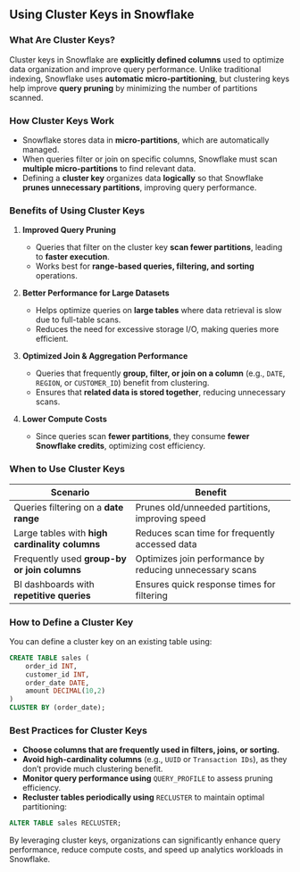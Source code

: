 ## Using Cluster Keys in Snowflake

### **What Are Cluster Keys?**
Cluster keys in Snowflake are **explicitly defined columns** used to optimize data organization and improve query performance. Unlike traditional indexing, Snowflake uses **automatic micro-partitioning**, but clustering keys help improve **query pruning** by minimizing the number of partitions scanned.

### **How Cluster Keys Work**
- Snowflake stores data in **micro-partitions**, which are automatically managed.  
- When queries filter or join on specific columns, Snowflake must scan **multiple micro-partitions** to find relevant data.  
- Defining a **cluster key** organizes data **logically** so that Snowflake **prunes unnecessary partitions**, improving query performance.  

### **Benefits of Using Cluster Keys**
1. **Improved Query Pruning**  
   - Queries that filter on the cluster key **scan fewer partitions**, leading to **faster execution**.  
   - Works best for **range-based queries, filtering, and sorting** operations.  

2. **Better Performance for Large Datasets**  
   - Helps optimize queries on **large tables** where data retrieval is slow due to full-table scans.  
   - Reduces the need for excessive storage I/O, making queries more efficient.  

3. **Optimized Join & Aggregation Performance**  
   - Queries that frequently **group, filter, or join on a column** (e.g., `DATE`, `REGION`, or `CUSTOMER_ID`) benefit from clustering.  
   - Ensures that **related data is stored together**, reducing unnecessary scans.  

4. **Lower Compute Costs**  
   - Since queries scan **fewer partitions**, they consume **fewer Snowflake credits**, optimizing cost efficiency.  

### **When to Use Cluster Keys**
| Scenario | Benefit |
|----------|---------|
| Queries filtering on a **date range** | Prunes old/unneeded partitions, improving speed |
| Large tables with **high cardinality columns** | Reduces scan time for frequently accessed data |
| Frequently used **group-by or join columns** | Optimizes join performance by reducing unnecessary scans |
| BI dashboards with **repetitive queries** | Ensures quick response times for filtering |


### **How to Define a Cluster Key**
You can define a cluster key on an existing table using:  

```sql
CREATE TABLE sales (
    order_id INT,
    customer_id INT,
    order_date DATE,
    amount DECIMAL(10,2)
)
CLUSTER BY (order_date);
```

### **Best Practices for Cluster Keys**
- **Choose columns that are frequently used in filters, joins, or sorting.**
- **Avoid high-cardinality columns**  (e.g., `UUID` or `Transaction IDs`), as they don’t provide much clustering benefit.
- **Monitor query performance using** `QUERY_PROFILE` to assess pruning efficiency.
- **Recluster tables periodically using** `RECLUSTER` to maintain optimal partitioning:

```sql
ALTER TABLE sales RECLUSTER;
```

By leveraging cluster keys, organizations can significantly enhance query performance, reduce compute costs, and speed up analytics workloads in Snowflake.
